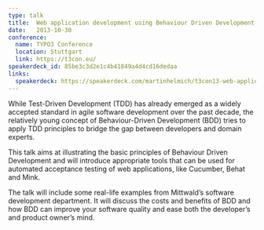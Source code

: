 ```yaml
---
type: talk
title:  Web application development using Behaviour Driven Development
date:   2013-10-30
conference:
  name: TYPO3 Conference
  location: Stuttgart
  link: https://t3con.eu/
speakerdeck_id: 85be3c3d2e1c4b41849a4d4cd16dedaa
links:
  speakerdeck: https://speakerdeck.com/martinhelmich/t3con13-web-application-development-using-behaviour-driven-development
---
```


While Test-Driven Development (TDD) has already emerged as a widely accepted standard in agile software development over the past decade, the relatively young concept of Behaviour-Driven Development (BDD) tries to apply TDD principles to bridge the gap between developers and domain experts.

This talk aims at illustrating the basic principles of Behaviour Driven Development and will introduce appropriate tools that can be used for automated acceptance testing of web applications, like Cucumber, Behat and Mink.

The talk will include some real-life examples from Mittwald’s software development department. It will discuss the costs and benefits of BDD and how BDD can improve your software quality and ease both the developer’s and product owner’s mind.
